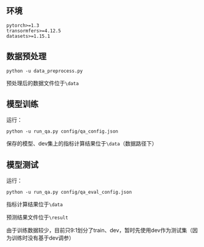 ## 环境
```
pytorch>=1.3
transormfers>=4.12.5
datasets>=1.15.1
```

## 数据预处理

```
python -u data_preprocess.py
```

预处理后的数据文件位于`\data`

## 模型训练

运行：

```
python -u run_qa.py config/qa_config.json
```

保存的模型、dev集上的指标计算结果位于`\data`（数据路径下）

## 模型测试

运行：

```
python -u run_qa.py config/qa_eval_config.json
```

指标计算结果位于`\data`

预测结果文件位于`\result`

由于训练数据较少，目前只9:1划分了train、dev，暂时先使用dev作为测试集（因为训练时没有基于dev调参）

 











